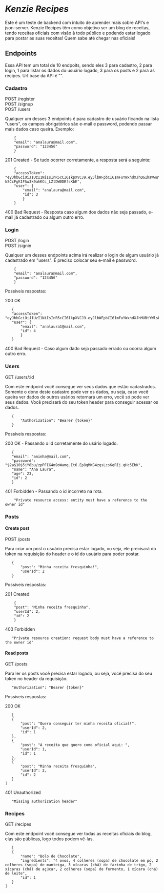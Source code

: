 # **_Kenzie Recipes_**

Este é um teste de backend com intuito de aprender mais sobre API's e json-server. Kenzie Recipes têm como objetivo ser um blog de receitas, tendo receitas oficiais com visão à todo público e podendo estar logado para postar as suas receitas! Quem sabe até chegar nas oficiais!

## **Endpoints**

Essa API tem um total de 10 endpoits, sendo eles 3 para cadastro, 2 para login, 1 para listar os dados do usuário logado, 3 para os posts e 2 para as recipes. Url base da API é "".

### Cadastro

POST /register <br/>
POST /signup <br/>
POST /users

Qualquer um desses 3 endpoints é para cadastro de usuário ficando na lista "users", os campos obrigatórios são e-mail e password, podendo passar mais dados caso queira. Exemplo:

````
    {
	"email": "analaura@mail.com",
	"password": "123456"
    }
 ````

201 Created - Se tudo ocorrer corretamente, a resposta será a seguinte: 

````
    {
	"accessToken": "eyJhbGciOiJIUzI1NiIsInR5cCI6IkpXVCJ9.eyJlbWFpbCI6ImFuYWxhdXJhQG1haWwuY29tIiwiaWF0IjoxNjUxNzczOTA4LCJleHAiOjE2NTE3Nzc1MDgsInN1YiI6IjMifQ.zhVbYHNz1-kSCcFgK1FAw3k9ahKCc_LZtDW0DEfsKbE",
	"user": {
		"email": "analaura@mail.com",
		"id": 3
	    }
    }   
 ````

 400 Bad Request - Resposta caso algum dos dados não seja passado, e-mail já cadastrado ou algum outro erro. 


### Login

POST /login <br/>
POST /signin

Qualquer um desses endpoints acima irá realizar o login de algum usuário já cadastrado em "users". É preciso colocar seu e-mail e password. 

````
    {
	"email": "analaura@mail.com",
	"password": "123456"
    }
 ````

 Possíveis respostas:

 200 OK
 ````
    {
	"accessToken": "eyJhbGciOiJIUzI1NiIsInR5cCI6IkpXVCJ9.eyJlbWFpbCI6ImFuYWxhdXJhMUBtYWlsLmNvbSIsImlhdCI6MTY1MTc3NDc5NywiZXhwIjoxNjUxNzc4Mzk3LCJzdWIiOiI0In0.4k024V2dzeJ1yRr_G7UFiteXTCkygxltbGcBF_SvoIM",
	"user": {
		"email": "analaura1@mail.com",
		"id": 4
	    }
    }
 ````
 400 Bad Request - Caso algum dado seja passado errado ou ocorra algum outro erro.

 
 ### Users

 GET /users/:id

 Com este endpoint você consegue ver seus dados que estão cadastrados. Somente o dono deste cadastro pode ver os dados, ou seja, caso você queira ver dados de outros usários retornará um erro, você só pode ver seus dados. Você precisará do seu token header para conseguir acessar os dados.

 ````
    {
        "Authorization": "Bearer {token}"
    }
 ````

 Possíveis respostas:

200 OK - Passando o id corretamente do usário logado.
 ````
    {
	"email": "aninha@mail.com",
	"password": "$2a$10$5jY8bu/zpPFIG4m9oWamg.It6.Ep8qMKG4zgsLcsKqRIj.qHc5EbK",
	"name": "Ana Laura",
	"age": 23,
	"id": 2
    }
 ````

401 Forbidden - Passando o id incorreto na rota.
````
    "Private resource access: entity must have a reference to the owner id"
````

### Posts

#### Create post

POST /posts

Para criar um post o usuário precisa estar logado, ou seja, ele precisará do token na requisição do header e o id do usuário para poder postar.
 ````
    {
        "post": "Minha receita fresquinha!",
        "userId": 2
    }
 ````

 Possíveis respostas:

201 Created
````
    {
	"post": "Minha receita fresquinha",
	"userId": 2,
	"id": 2
    }
````


 403 Forbidden 
 ````
    "Private resource creation: request body must have a reference to the owner id"
 ````   

#### Read posts

 GET /posts

 Para ler os posts você precisa estar logado, ou seja, você precisa do seu token no header da requisição.

 ````
    "Authorization": "Bearer {token}"
 ````   

 Possíveis respostas:

 200 OK 
 ````
    [
	{
		"post": "Quero conseguir ter minha receita oficial!",
		"userId": 2,
		"id": 1
	},
	{
		"post": "A receita que quero como oficial aqui: ",
		"userId": 1,
		"id": 1
	},
	{
		"post": "Minha receita fresquinha",
		"userId": 2,
		"id": 2
	}
]
 ````

 401 Unauthorized
 ````
    "Missing authorization header"
 ````

 ### Recipes

 GET /recipes

 Com este endpoint você consegue ver todas as receitas oficiais do blog, elas são públicas, logo todos podem vê-las.

 ````
    [
	{
		"name": "Bolo de Chocolate",
		"ingredients": "4 ovos, 4 colheres (sopa) de chocolate em pó, 2 colheres (sopa) de manteiga, 3 xícaras (chá) de farinha de trigo, 2 xícaras (chá) de açúcar, 2 colheres (sopa) de fermento, 1 xícara (chá) de leite",
		"id": 1
	}
]
 ````